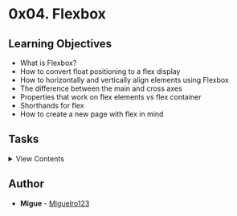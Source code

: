 # 0x04. Flexbox

## Learning Objectives

- What is Flexbox?
- How to convert float positioning to a flex display
- How to horizontally and vertically align elements using Flexbox
- The difference between the main and cross axes
- Properties that work on flex elements vs flex container
- Shorthands for flex
- How to create a new page with flex in mind

## Tasks

<details>
<summary>View Contents</summary>

### [0. Add display flex](./0-index.html)
* Use the starter HTML and CSS files from this task to task 10. Copy the contents of the starter files into the files that you need to produce and make the necessary changes according to the task description.

</details>

## Author

- **Migue** - [Miguelro123](https://github.com/Miguelro123)
